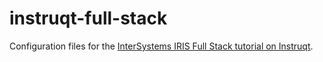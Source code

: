 # instruqt-full-stack

Configuration files for the [InterSystems IRIS Full Stack tutorial on Instruqt](https://play.instruqt.com/intersystems/tracks/full-stack-tutorial).
